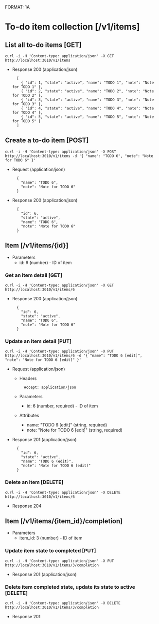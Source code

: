 FORMAT: 1A

# To-do item collection [/v1/items]

## List all to-do items [GET]

`curl -i -H 'Content-type: application/json' -X GET http://localhost:3010/v1/items`

+ Response 200 (application/json)

        [
          { "id": 1, "state": "active", "name": "TODO 1", "note": "Note for TODO 1" },
          { "id": 2, "state": "active", "name": "TODO 2", "note": "Note for TODO 2" },
          { "id": 3, "state": "active", "name": "TODO 3", "note": "Note for TODO 3" },
          { "id": 4, "state": "active", "name": "TODO 4", "note": "Note for TODO 4" },
          { "id": 5, "state": "active", "name": "TODO 5", "note": "Note for TODO 5" }
        ]

## Create a to-do item [POST]

`curl -i -H 'Content-type: application/json' -X POST http://localhost:3010/v1/items -d '{ "name": "TODO 6", "note": "Note for TODO 6" }'`

+ Request (application/json)

        {
          "name": "TODO 6",
          "note": "Note for TODO 6"
        }

+ Response 200 (application/json)

        {
          "id": 6,
          "state": "active",
          "name": "TODO 6",
          "note": "Note for TODO 6"
        }

## Item [/v1/items/{id}]

+ Parameters
    + id: 6 (number) - ID of item

### Get an item detail [GET]

`curl -i -H 'Content-type: application/json' -X GET http://localhost:3010/v1/items/6`

+ Response 200 (application/json)

        {
          "id": 6,
          "state": "active",
          "name": "TODO 6",
          "note": "Note for TODO 6"
        }

### Update an item detail [PUT]

`curl -i -H 'Content-type: application/json' -X PUT http://localhost:3010/v1/items/6 -d '{ "name": "TODO 6 [edit]", "note": "Note for TODO 6 [edit]" }'`

+ Request (application/json)

    + Headers
 
            Accept: application/json

    + Parameters

        + id: 6 (number, required) - ID of item

    + Attributes

        + name: "TODO 6 [edit]" (string, required)
        + note: "Note for TODO 6 [edit]" (string, required)

+ Response 201 (application/json)

        {
          "id": 6,
          "state": "active",
          "name": "TODO 6 (edit)",
          "note": "Note for TODO 6 (edit)"
        }

### Delete an item [DELETE]

`curl -i -H 'Content-type: application/json' -X DELETE http://localhost:3010/v1/items/6`

+ Response 204

## Item [/v1/items/{item_id}/completion]

+ Parameters
    + item_id: 3 (number) - ID of item

### Update item state to completed [PUT]

`curl -i -H 'Content-type: application/json' -X PUT http://localhost:3010/v1/items/3/completion`

+ Response 201 (application/json)

### Delete item completed state, update its state to active [DELETE]

`curl -i -H 'Content-type: application/json' -X DELETE http://localhost:3010/v1/items/3/completion`

+ Response 201
